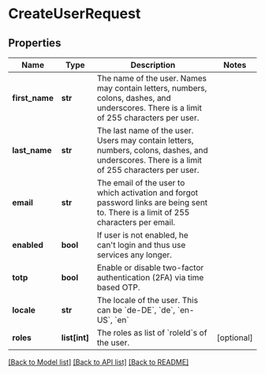 # CreateUserRequest

## Properties
Name | Type | Description | Notes
------------ | ------------- | ------------- | -------------
**first_name** | **str** | The name of the user. Names may contain letters, numbers, colons, dashes, and underscores. There is a limit of 255 characters per user. | 
**last_name** | **str** | The last name of the user. Users may contain letters, numbers, colons, dashes, and underscores. There is a limit of 255 characters per user. | 
**email** | **str** | The email of the user to which activation and forgot password links are being sent to. There is a limit of 255 characters per email. | 
**enabled** | **bool** | If user is not enabled, he can&#x27;t login and thus use services any longer. | 
**totp** | **bool** | Enable or disable two-factor authentication (2FA) via time based OTP. | 
**locale** | **str** | The locale of the user. This can be &#x60;de-DE&#x60;, &#x60;de&#x60;, &#x60;en-US&#x60;, &#x60;en&#x60; | 
**roles** | **list[int]** | The roles as list of &#x60;roleId&#x60;s of the user. | [optional] 

[[Back to Model list]](../README.md#documentation-for-models) [[Back to API list]](../README.md#documentation-for-api-endpoints) [[Back to README]](../README.md)


